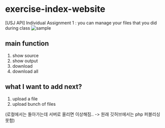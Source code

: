 # exercise-index-website
[USJ API] Individual Assignment 1 : you can manage your files that you did during class
![sample](https://user-images.githubusercontent.com/39763891/76567892-0f046c00-64f3-11ea-93bb-94d9a63378d1.PNG)

## main function
1. show source<br/>
2. show output<br/>
3. download<br/>
4. download all<br/>

## what I want to add next?
1. upload a file
2. upload bunch of files

(로컬에서는 돌아가는데 서버로 올리면 이상해짐..
-> 원래 깃허브에서는 php 퍼블리싱 못함)


